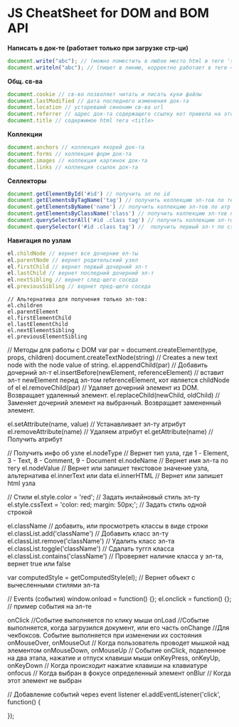 # JS CheatSheet for DOM and BOM API

**Написать в док-те (работает только при загрузке стр-ци)**
```js
document.write("abc"); // (можно поместить в любое место html в теге 'script')
document.writeln("abc"); // (пишет в линию, корректно работает в теге <pre>)
```

**Общ. св-ва**
```js
document.cookie // св-во позволяет читать и писать куки файлы
document.lastModified // дата последнего изменения док-та
document.location // устаревший синоним св-ва url
document.referrer // адрес док-та содержащего ссылку кот привела на этот документ
document.title // содержимое html тега <title>
```

**Коллекции**
```js
document.anchors // коллекция якорей док-та
document.forms // коллекция форм док-та
document.images // коллекция картинок док-та
document.links // коллекция ссылок док-та
```

**Селлекторы**
```js
document.getElementById('#id') // получить эл по id
document.getElementsByTagName('tag') // получить коллекцию эл-тов по тегам
document.getElementsByName('name') // получить коллекцию эл-тов по атр name
document.getElementsByClassName('class') // получить коллекцию эл-тов по атр class
document.querySelectorAll('#id .class tag') // получить коллекцию эл-тов по css селлектору
document.querySelector('#id .class tag') //  получить первый эл-т по css селлектору
```

**Навигация по узлам**
```js
el.childNode // вернет все дочерние ел-ты
el.parentNode // вернет родительский узел
el.firstChild // вернет первый дочерний эл-т
el.lastChild // вернет последний дочерний эл-т
el.nextSibling // вернет след-щего соседа
el.previousSibling // вернет пред-щего соседа
```
	
	// Альтернатива для получения только эл-тов:
	el.children
	el.parentElement
	el.firstElementChild
	el.lastElementChild
	el.nextElementSibling
	el.previousElementSibling


// Методы для работы с DOM
var par = document.createElement(type, props, children)
document.createTextNode(string) // Creates a new text node with the node value of string.
el.appendChild(par) // Добавить дочерний эл-т
el.insertBefore(newElement, referenceElement) // вставит эл-т newElement перед эл-том referenceElement, кот является childNode of el
el.removeChild(par) // Удаляет дочерний элемент из DOM. Возвращает удаленный элемент.
el.replaceChild(newChild, oldChild) // Заменяет дочерний элемент на выбранный. Возвращает замененный элемент.

el.setAttribute(name, value) // Устанавливает эл-ту атрибут
el.removeAttribute(name) // Удаляем атрибут
el.getAttribute(name) // Получить атрибут



// Получить инфо об узле
el.nodeType // Вернет тип узла, где 1 - Element, 3 - Text, 8 - Comment, 9 - Document
el.nodeName // Вернет имя эл-та по тегу
el.nodeValue // Вернет или запишет текстовое значение узла, альтернатива el.innerText или data
el.innerHTML // Вернет или запишет html узла

// Стили
el.style.color = 'red'; // Задать инлайновый стиль эл-ту
el.style.cssText = 'color: red; margin: 50px;'; // Задать стиль одной строкой

el.className // добавить, или просмотреть классы в виде строки
el.classList.add('className') // Добавить класс эл-ту
el.classList.remove('className') // Удалить класс эл-та
el.classList.toggle('className') // Сдалать туггл класса
el.classList.contains('className') // Проверяет наличие класса у эл-та, вернет true или false

var computedStyle = getComputedStyle(el); // Вернет объект с вычесленными стилями эл-та


// Events (события)
window.onload = function() {};
el.onclick = function() {}; // пример события на эл-те

onClick //Событие выполняется по клику мыши
onLoad  //Событие выполняется, когда загрузился документ, или его часть
onChange //Для чекбоксов. Событие выполняется при изменении их состояния
onMouseOver, onMouseOut // Когда пользователь проводет мышкой над элементом
onMouseDown, onMouseUp  // Событие onClick, поделенное на два этапа, нажатие и отпуск клавиши мыши
onKeyPress, onKeyUp, onKeyDown // Когда происходит нажатие клавиши на клавиатуре
onfocus // Когда выбран в фокусе определенный элемент
onBlur // Когда этот элемент не выбран

// Добавление событий через event listener
el.addEventListener('click', function() {

});